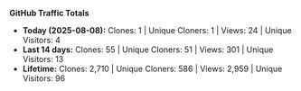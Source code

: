 
**GitHub Traffic Totals**

- **Today (2025-08-08):** Clones: 1 | Unique Cloners: 1 | Views: 24 | Unique Visitors: 4
- **Last 14 days:** Clones: 55 | Unique Cloners: 51 | Views: 301 | Unique Visitors: 13
- **Lifetime:** Clones: 2,710 | Unique Cloners: 586 | Views: 2,959 | Unique Visitors: 96
